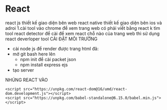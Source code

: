 # React
react js thiết kế giao diện bên web
react native thiết kế giao diện bên ios và adroi
1.cài tool vào chrome để xem trang web có phải viết bằng react k
    tìm tool react detector để cài
   để xem react chỗ nào của trang web thì sử dụng react deverloper tool
CÀI ĐẶT MÔI TRƯỜNG
- cài node js để render được trang html đã:
- mở git bash here lên
    + npm init để cài packet json
    + npm install express ejs
- tạo server

NHÚNG REACT VÀO
<script src="https://unpkg.com/react@16/umd/react.development.js"></script>
    <script src="https://unpkg.com/react-dom@16/umd/react-dom.development.js"></script>
    <script src="https://unpkg.com/babel-standalone@6.15.0/babel.min.js"></script>